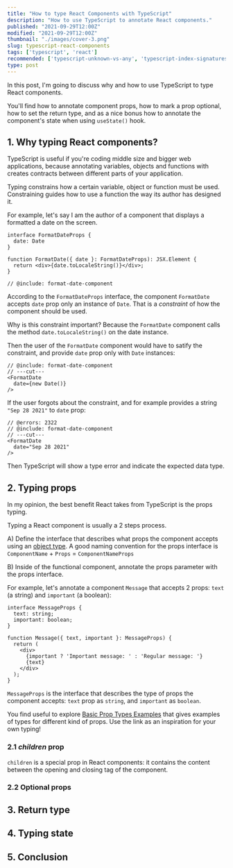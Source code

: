 ```yaml
---
title: "How to type React Components with TypeScript"
description: "How to use TypeScript to annotate React components."
published: "2021-09-29T12:00Z"
modified: "2021-09-29T12:00Z"
thumbnail: "./images/cover-3.png"
slug: typescript-react-components
tags: ['typescript', 'react']
recommended: ['typescript-unknown-vs-any', 'typescript-index-signatures']
type: post
---
```


In this post, I'm going to discuss why and how to use TypeScript to type React components. 

You'll find how to annotate component props, how to mark
a prop optional, how to set the return type, and as a nice bonus how to annotate the component's state when using `useState()` hook.  

## 1. Why typing React components?

TypeScript is useful if you're coding middle size and bigger web applications, because annotating variables, objects and functions with creates contracts between different parts of your  application.  

Typing constrains how a certain variable, object or function must be used. Constraining guides how to use a function the way its author has designed it.  

For example, let's say I am the author of a component that displays a formatted a date on the screen.  

```twoslash include format-date-component
interface FormatDateProps {
  date: Date
}

function FormatDate({ date }: FormatDateProps): JSX.Element {
  return <div>{date.toLocaleString()}</div>;
}
```

```tsx twoslash{2}
// @include: format-date-component
```

According to the `FormatDateProps` interface, the component `FormatDate` accepts `date` prop only an instance of `Date`. That is a *constraint* of how the component should be used.  

Why is this constraint important? Because the `FormatDate` component calls the method `date.toLocaleString()` on the date instance.  

Then the user of the `FormatDate` component would have to satify the constraint, and provide `date` prop only with `Date` instances:

```tsx twoslash
// @include: format-date-component
// ---cut---
<FormatDate
  date={new Date()}
/>
```

If the user forgots about the constraint, and for example provides a string `"Sep 28 2021"` to `date` prop:

```tsx twoslash
// @errors: 2322
// @include: format-date-component
// ---cut---
<FormatDate
  date="Sep 28 2021"
/>
```

Then TypeScript will show a type error and indicate the expected data type.  

## 2. Typing props

In my opinion, the best benefit React takes from TypeScript is the props typing.  

Typing a React component is usually a 2 steps process.  

A) Define the interface that describes what props the component accepts using an [object type](https://www.typescriptlang.org/docs/handbook/2/objects.html). A good naming convention for the
props interface is `ComponentName` + `Props` = `ComponentNameProps`

B) Inside of the functional component, annotate the props parameter with the props interface.  

For example, let's annotate a component `Message` that accepts 2 props: `text` (a string) and `important` (a boolean):

```tsx twoslash
interface MessageProps {
  text: string;
  important: boolean;
}

function Message({ text, important }: MessageProps) {
  return (
    <div>
      {important ? 'Important message: ' : 'Regular message: '}
      {text}
    </div>
  );
}
```

`MessageProps` is the interface that describes the type of props the component accepts: `text` prop as `string`, and `important` as `boolean`.  

You find useful to explore [Basic Prop Types Examples](https://react-typescript-cheatsheet.netlify.app/docs/basic/getting-started/basic_type_example#basic-prop-types-examples) that gives examples of types for different kind of props. Use the link as an inspiration for your own typing!

### 2.1 *children* prop

`children` is a special prop in React components: it contains the content between the opening and closing tag of the component.  



### 2.2 Optional props

## 3. Return type

## 4. Typing state

## 5. Conclusion